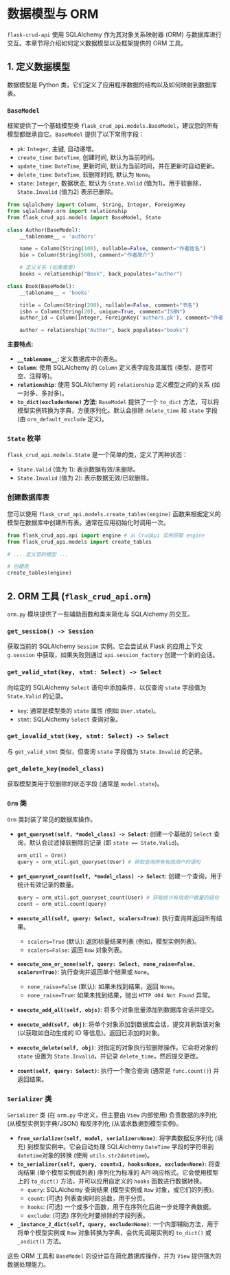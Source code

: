 # 数据模型与 ORM

`flask-crud-api` 使用 SQLAlchemy 作为其对象关系映射器 (ORM) 与数据库进行交互。本章节将介绍如何定义数据模型以及框架提供的 ORM 工具。

## 1. 定义数据模型

数据模型是 Python 类，它们定义了应用程序数据的结构以及如何映射到数据库表。

### `BaseModel`

框架提供了一个基础模型类 `flask_crud_api.models.BaseModel`，建议您的所有模型都继承自它。`BaseModel` 提供了以下常用字段：

-   `pk`: `Integer`, 主键, 自动递增。
-   `create_time`: `DateTime`, 创建时间, 默认为当前时间。
-   `update_time`: `DateTime`, 更新时间, 默认为当前时间，并在更新时自动更新。
-   `delete_time`: `DateTime`, 软删除时间, 默认为 `None`。
-   `state`: `Integer`, 数据状态, 默认为 `State.Valid` (值为1)。用于软删除，`State.Invalid` (值为2) 表示已删除。

```python
from sqlalchemy import Column, String, Integer, ForeignKey
from sqlalchemy.orm import relationship
from flask_crud_api.models import BaseModel, State

class Author(BaseModel):
    __tablename__ = 'authors'

    name = Column(String(100), nullable=False, comment="作者姓名")
    bio = Column(String(500), comment="作者简介")

    # 定义关系 (如果需要)
    books = relationship("Book", back_populates="author")

class Book(BaseModel):
    __tablename__ = 'books'

    title = Column(String(200), nullable=False, comment="书名")
    isbn = Column(String(20), unique=True, comment="ISBN")
    author_id = Column(Integer, ForeignKey('authors.pk'), comment="作者ID")

    author = relationship("Author", back_populates="books")
```

**主要特点:**

-   **`__tablename__`**: 定义数据库中的表名。
-   **`Column`**: 使用 SQLAlchemy 的 `Column` 定义表字段及其属性 (类型、是否可空、注释等)。
-   **`relationship`**: 使用 SQLAlchemy 的 `relationship` 定义模型之间的关系 (如一对多、多对多)。
-   **`to_dict(exclude=None)` 方法**: `BaseModel` 提供了一个 `to_dict` 方法，可以将模型实例转换为字典，方便序列化。默认会排除 `delete_time` 和 `state` 字段 (由 `orm_default_exclude` 定义)。

### `State` 枚举

`flask_crud_api.models.State` 是一个简单的类，定义了两种状态：

-   `State.Valid` (值为 1): 表示数据有效/未删除。
-   `State.Invalid` (值为 2): 表示数据无效/已软删除。

### 创建数据库表

您可以使用 `flask_crud_api.models.create_tables(engine)` 函数来根据定义的模型在数据库中创建所有表。通常在应用初始化时调用一次。

```python
from flask_crud_api.api import engine # 从 CrudApi 实例获取 engine
from flask_crud_api.models import create_tables

# ... 定义您的模型 ...

# 创建表
create_tables(engine)
```

## 2. ORM 工具 (`flask_crud_api.orm`)

`orm.py` 模块提供了一些辅助函数和类来简化与 SQLAlchemy 的交互。

### `get_session() -> Session`

获取当前的 SQLAlchemy `Session` 实例。它会尝试从 Flask 的应用上下文 `g.session` 中获取，如果失败则通过 `api.session_factory` 创建一个新的会话。

### `get_valid_stmt(key, stmt: Select) -> Select`

向给定的 SQLAlchemy `Select` 语句中添加条件，以仅查询 `state` 字段值为 `State.Valid` 的记录。

-   `key`: 通常是模型类的 `state` 属性 (例如 `User.state`)。
-   `stmt`: SQLAlchemy `Select` 查询对象。

### `get_invalid_stmt(key, stmt: Select) -> Select`

与 `get_valid_stmt` 类似，但查询 `state` 字段值为 `State.Invalid` 的记录。

### `get_delete_key(model_class)`

获取模型类用于软删除的状态字段 (通常是 `model.state`)。

### `Orm` 类

`Orm` 类封装了常见的数据库操作。

-   **`get_queryset(self, *model_class) -> Select`**: 创建一个基础的 `Select` 查询，默认会过滤掉软删除的记录 (即 `state == State.Valid`)。
    ```python
    orm_util = Orm()
    query = orm_util.get_queryset(User) # 获取查询所有有效用户的语句
    ```

-   **`get_queryset_count(self, *model_class) -> Select`**: 创建一个查询，用于统计有效记录的数量。
    ```python
    query = orm_util.get_queryset_count(User) # 获取统计有效用户数量的语句
    count = orm_util.count(query)
    ```

-   **`execute_all(self, query: Select, scalers=True)`**: 执行查询并返回所有结果。
    -   `scalers=True` (默认): 返回标量结果列表 (例如，模型实例列表)。
    -   `scalers=False`: 返回 `Row` 对象列表。

-   **`execute_one_or_none(self, query: Select, none_raise=False, scalers=True)`**: 执行查询并返回单个结果或 `None`。
    -   `none_raise=False` (默认): 如果未找到结果，返回 `None`。
    -   `none_raise=True`: 如果未找到结果，抛出 `HTTP 404 Not Found` 异常。

-   **`execute_add_all(self, objs)`**: 将多个对象批量添加到数据库会话并提交。

-   **`execute_add(self, obj)`**: 将单个对象添加到数据库会话，提交并刷新该对象 (以获取如自动生成的 ID 等信息)。返回已添加的对象。

-   **`execute_delete(self, obj)`**: 对指定的对象执行软删除操作。它会将对象的 `state` 设置为 `State.Invalid`，并记录 `delete_time`，然后提交更改。

-   **`count(self, query: Select)`**: 执行一个聚合查询 (通常是 `func.count()`) 并返回结果。

### `Serializer` 类

`Serializer` 类 (在 `orm.py` 中定义，但主要由 `View` 内部使用) 负责数据的序列化 (从模型实例到字典/JSON) 和反序列化 (从请求数据到模型实例)。

-   **`from_serializer(self, model, serializer=None)`**: 将字典数据反序列化 (填充) 到模型实例中。它会自动处理 SQLAlchemy `DateTime` 字段的字符串到 `datetime`对象的转换 (使用 `utils.str2datetime`)。
-   **`to_serializer(self, query, count=1, hooks=None, exclude=None)`**: 将查询结果 (单个模型实例或列表) 序列化为标准的 API 响应格式。它会使用模型上的 `to_dict()` 方法，并可以应用自定义的 `hooks` 函数进行数据转换。
    -   `query`: SQLAlchemy 查询结果 (模型实例或 `Row` 对象，或它们的列表)。
    -   `count`: (可选) 列表查询时的总数，用于分页。
    -   `hooks`: (可选) 一个或多个函数，用于在序列化后进一步处理字典数据。
    -   `exclude`: (可选) 序列化时要排除的字段列表。
-   **`_instance_2_dict(self, query, exclude=None)`**: 一个内部辅助方法，用于将单个模型实例或 `Row` 对象转换为字典，会优先调用实例的 `to_dict()` 或 `_asdict()` 方法。

这些 ORM 工具和 `BaseModel` 的设计旨在简化数据库操作，并为 `View` 提供强大的数据处理能力。